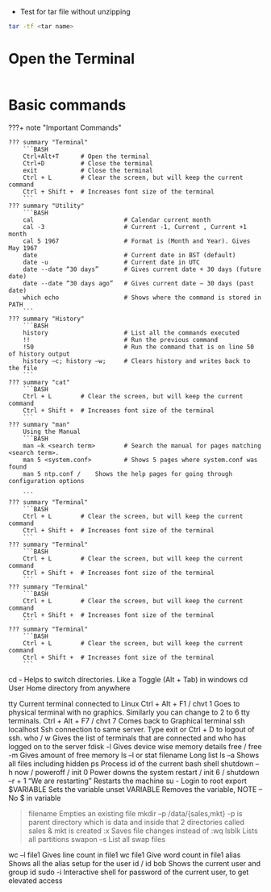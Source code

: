 * Test for tar file without unzipping
```BASH
tar -tf <tar name>
```
# Open the Terminal

```CONSOLE

```
# Basic commands

???+ note "Important Commands"

    ??? summary "Terminal"
        ```BASH
        Ctrl+Alt+T      # Open the terminal
        Ctrl+D          # Close the terminal
        exit            # Close the terminal
        Ctrl + L	    # Clear the screen, but will keep the current command
        Ctrl + Shift +	# Increases font size of the terminal
        ```
    ??? summary "Utility"
        ```BASH
        cal	                        # Calendar current month
        cal -3	                    # Current -1, Current , Current +1 month
        cal 5 1967	                # Format is (Month and Year). Gives May 1967 
        date	                    # Current date in BST (default)
        date -u                     # Current date in UTC
        date --date “30 days”	    # Gives current date + 30 days (future date)
        date --date “30 days ago”	# Gives current date – 30 days (past date)
        which echo                  # Shows where the command is stored in PATH
        ```
    ??? summary "History"
        ```BASH
        history	                    # List all the commands executed
        !!                          # Run the previous command
        !50                         # Run the command that is on line 50 of history output
        history –c; history –w;     # Clears history and writes back to the file
        ```
    ??? summary "cat"
        ```BASH
        Ctrl + L	    # Clear the screen, but will keep the current command
        Ctrl + Shift +	# Increases font size of the terminal
        ```
    ??? summary "man"
        Using the Manual
        ```BASH
        man –k <search term>	    # Search the manual for pages matching <search term>.
        man 5 <system.conf>         # Shows 5 pages where system.conf was found
        man 5 ntp.conf / 	Shows the help pages for going through configuration options

        ```
    ??? summary "Terminal"
        ```BASH
        Ctrl + L	    # Clear the screen, but will keep the current command
        Ctrl + Shift +	# Increases font size of the terminal
        ```
    ??? summary "Terminal"
        ```BASH
        Ctrl + L	    # Clear the screen, but will keep the current command
        Ctrl + Shift +	# Increases font size of the terminal
        ```
    ??? summary "Terminal"
        ```BASH
        Ctrl + L	    # Clear the screen, but will keep the current command
        Ctrl + Shift +	# Increases font size of the terminal
        ```
    ??? summary "Terminal"
        ```BASH
        Ctrl + L	    # Clear the screen, but will keep the current command
        Ctrl + Shift +	# Increases font size of the terminal
        ``` 

cd -	Helps to switch directories. Like a Toggle (Alt + Tab) in windows
cd	User Home directory from anywhere

tty	Current terminal connected to Linux
Ctrl + Alt + F1 / chvt 1	Goes to physical terminal with no graphics. Similarly you can change to 2 to 6 tty terminals.
Ctrl + Alt + F7 / chvt 7	Comes back to Graphical terminal
ssh localhost	Ssh connection to same server. Type exit or Ctrl + D to logout of ssh.
who / w	Gives the list of terminals that are connected and who has logged on to the server
fdisk -l 	Gives device wise memory details
free / free -m	Gives amount of free memory
ls –l or stat filename	Long list
ls –a	Shows all files including hidden
ps	Process id of the current bash shell
shutdown –h now / poweroff / init 0	Power downs the system
restart / init 6 / shutdown –r + 1 “We are restarting”	Restarts the machine
su -	Login to root
export $VARIABLE	Sets the variable
unset VARIABLE	Removes the variable, NOTE – No $ in variable
> filename	Empties an existing file
mkdir –p /data/{sales,mkt}	-p is parent directory which is data and inside that 2 directories called sales & mkt is created
:x	Saves file changes instead of :wq
lsblk	Lists all partitions
swapon –s	List all swap files

wc –l file1	Gives line count in file1
wc file1	Give word count in file1
alias	Shows all the alias setup for the user
id / id bob	Shows the current user and group id
sudo -i	Interactive shell for password of the current user, to get elevated access



```BASH
```
```BASH
```
```BASH
```
```BASH
```
```BASH
```
```BASH
```
```BASH
```
```BASH
```
```BASH
```
```BASH
```
```BASH
```
```BASH
```
```BASH
```
```BASH
```
```BASH
```
```BASH
```
```BASH
```
```BASH
```
```BASH
```
```BASH
```
```BASH
```
```BASH
```
```BASH
```
```BASH
```
```BASH
```
```BASH
```
```BASH
```
```BASH
```
```BASH
```
```BASH
```